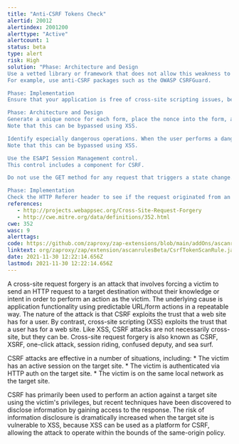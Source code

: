```yaml
---
title: "Anti-CSRF Tokens Check"
alertid: 20012
alertindex: 2001200
alerttype: "Active"
alertcount: 1
status: beta
type: alert
risk: High
solution: "Phase: Architecture and Design
Use a vetted library or framework that does not allow this weakness to occur or provides constructs that make this weakness easier to avoid.
For example, use anti-CSRF packages such as the OWASP CSRFGuard.

Phase: Implementation
Ensure that your application is free of cross-site scripting issues, because most CSRF defenses can be bypassed using attacker-controlled script.

Phase: Architecture and Design
Generate a unique nonce for each form, place the nonce into the form, and verify the nonce upon receipt of the form. Be sure that the nonce is not predictable (CWE-330).
Note that this can be bypassed using XSS.

Identify especially dangerous operations. When the user performs a dangerous operation, send a separate confirmation request to ensure that the user intended to perform that operation.
Note that this can be bypassed using XSS.

Use the ESAPI Session Management control.
This control includes a component for CSRF.

Do not use the GET method for any request that triggers a state change.

Phase: Implementation
Check the HTTP Referer header to see if the request originated from an expected page. This could break legitimate functionality, because users or proxies may have disabled sending the Referer for privacy reasons."
references:
   - http://projects.webappsec.org/Cross-Site-Request-Forgery
   - http://cwe.mitre.org/data/definitions/352.html
cwe: 352
wasc: 9
alerttags: 
code: https://github.com/zaproxy/zap-extensions/blob/main/addOns/ascanrulesBeta/src/main/java/org/zaproxy/zap/extension/ascanrulesBeta/CsrfTokenScanRule.java
linktext: org/zaproxy/zap/extension/ascanrulesBeta/CsrfTokenScanRule.java
date: 2021-11-30 12:22:14.656Z
lastmod: 2021-11-30 12:22:14.656Z
---
```

A cross-site request forgery is an attack that involves forcing a victim to send an HTTP request to a target destination without their knowledge or intent in order to perform an action as the victim. The underlying cause is application functionality using predictable URL/form actions in a repeatable way. The nature of the attack is that CSRF exploits the trust that a web site has for a user. By contrast, cross-site scripting (XSS) exploits the trust that a user has for a web site. Like XSS, CSRF attacks are not necessarily cross-site, but they can be. Cross-site request forgery is also known as CSRF, XSRF, one-click attack, session riding, confused deputy, and sea surf.

CSRF attacks are effective in a number of situations, including:
    * The victim has an active session on the target site.
    * The victim is authenticated via HTTP auth on the target site.
    * The victim is on the same local network as the target site.

CSRF has primarily been used to perform an action against a target site using the victim's privileges, but recent techniques have been discovered to disclose information by gaining access to the response. The risk of information disclosure is dramatically increased when the target site is vulnerable to XSS, because XSS can be used as a platform for CSRF, allowing the attack to operate within the bounds of the same-origin policy.
